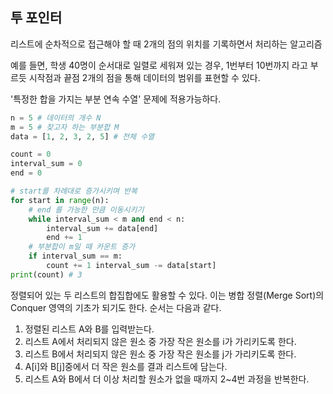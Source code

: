 ## 투 포인터

리스트에 순차적으로 접근해야 할 때 2개의 점의 위치를 기록하면서 처리하는 알고리즘

예를 들면, 학생 40명이 순서대로 일렬로 세워져 있는 경우, 1번부터 10번까지 라고 부르듯 시작점과 끝점 2개의 점을 통해 데이터의 범위를 표현할 수 있다.

'특정한 합을 가지는 부분 연속 수열' 문제에 적용가능하다.

```python
n = 5 # 데이터의 개수 N 
m = 5 # 찾고자 하는 부분합 M 
data = [1, 2, 3, 2, 5] # 전체 수열 

count = 0 
interval_sum = 0 
end = 0 

# start를 차례대로 증가시키며 반복 
for start in range(n): 
    # end 를 가능한 만큼 이동시키기 
    while interval_sum < m and end < n: 
        interval_sum += data[end] 
        end += 1 
    # 부분합이 m일 때 카운트 증가 
    if interval_sum == m: 
        count += 1 interval_sum -= data[start] 
print(count) # 3
```

정렬되어 있는 두 리스트의 합집합에도 활용할 수 있다. 
이는 병합 정렬(Merge Sort)의 Conquer 영역의 기초가 되기도 한다. 순서는 다음과 같다.


1. 정렬된 리스트 A와 B를 입력받는다.
2. 리스트 A에서 처리되지 않은 원소 중 가장 작은 원소를 i가 가리키도록 한다.
3. 리스트 B에서 처리되지 않은 원소 중 가장 작은 원소를 j가 가리키도록 한다.
4. A[i]와 B[j]중에서 더 작은 원소를 결과 리스트에 담는다.
5. 리스트 A와 B에서 더 이상 처리할 원소가 없을 때까지 2~4번 과정을 반복한다.
